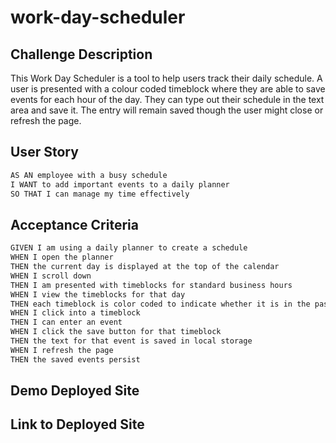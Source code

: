 # work-day-scheduler

## Challenge Description
This Work Day Scheduler is a tool to help users track their daily schedule. A user is presented with a colour coded timeblock where they are able to save events for each hour of the day. They can type out their schedule in the text area and save it. The entry will remain saved though the user might close or refresh the page.

## User Story

```md
AS AN employee with a busy schedule
I WANT to add important events to a daily planner
SO THAT I can manage my time effectively
```

## Acceptance Criteria

```md
GIVEN I am using a daily planner to create a schedule
WHEN I open the planner
THEN the current day is displayed at the top of the calendar
WHEN I scroll down
THEN I am presented with timeblocks for standard business hours
WHEN I view the timeblocks for that day
THEN each timeblock is color coded to indicate whether it is in the past, present, or future
WHEN I click into a timeblock
THEN I can enter an event
WHEN I click the save button for that timeblock
THEN the text for that event is saved in local storage
WHEN I refresh the page
THEN the saved events persist
```


## Demo Deployed Site



## Link to Deployed Site

